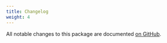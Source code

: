 ```yaml
---
title: Changelog
weight: 4
---
```


All notable changes to this package are documented [on GitHub](https://github.com/rappasoft/lockout/blob/master/CHANGELOG.md).
